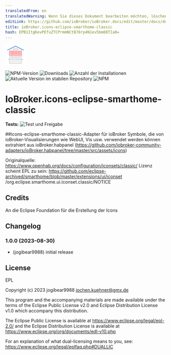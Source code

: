 ```yaml
---
translatedFrom: en
translatedWarning: Wenn Sie dieses Dokument bearbeiten möchten, löschen Sie bitte das Feld "translationsFrom". Andernfalls wird dieses Dokument automatisch erneut übersetzt
editLink: https://github.com/ioBroker/ioBroker.docs/edit/master/docs/de/adapterref/iobroker.icons-eclipse-smarthome-classic/README.md
title: ioBroker.icons-eclipse-smarthome-classic
hash: EPB1ItgKevPEfuZTCPrmmNCtB78rp4N1ev5bm88TIa0=
---
```

![Logo](../../../en/adapterref/iobroker.icons-eclipse-smarthome-classic/admin/icons-eclipse-smarthome-classic.png)

![NPM-Version](https://img.shields.io/npm/v/iobroker.icons-eclipse-smarthome-classic.svg)
![Downloads](https://img.shields.io/npm/dm/iobroker.icons-eclipse-smarthome-classic.svg)
![Anzahl der Installationen](https://iobroker.live/badges/icons-eclipse-smarthome-classic-installed.svg)
![Aktuelle Version im stabilen Repository](https://iobroker.live/badges/icons-eclipse-smarthome-classic-stable.svg)
![NPM](https://nodei.co/npm/iobroker.icons-eclipse-smarthome-classic.png?downloads=true)

# IoBroker.icons-eclipse-smarthome-classic
**Tests:** ![Test und Freigabe](https://github.com/iobroker-community-adapters/ioBroker.icons-eclipse-smarthome-classic/workflows/Test%20and%20Release/badge.svg)

##icons-eclipse-smarthome-classic-Adapter für ioBroker
Symbole, die von ioBroker-Visualisierungen wie WebUI, Vis usw. verwendet werden können
extrahiert aus ioBroker.habpanel (https://github.com/iobroker-community-adapters/ioBroker.habpanel/tree/master/src/assets/icons)

Originalquelle: https://www.openhab.org/docs/configuration/iconsets/classic/ Lizenz scheint EPL zu sein: https://github.com/eclipse-archived/smarthome/blob/master/extensions/ui/iconset /org.eclipse.smarthome.ui.iconset.classic/NOTICE

## Credits
An die Eclipse Foundation für die Erstellung der Icons

## Changelog
<!--
    Placeholder for the next version (at the beginning of the line):
    ### **WORK IN PROGRESS**
-->
### 1.0.0 (2023-08-30)
* (jogibear9988) initial release

## License
EPL

Copyright (c) 2023 jogibear9988 <jochen.kuehner@gmx.de>

This program and the accompanying materials
are made available under the terms of the Eclipse Public License v2.0
and Eclipse Distribution License v1.0 which accompany this distribution.

The Eclipse Public License is available at
  https://www.eclipse.org/legal/epl-2.0/
and the Eclipse Distribution License is available at
  https://www.eclipse.org/org/documents/edl-v10.php

For an explanation of what dual-licensing means to you, see:
https://www.eclipse.org/legal/eplfaq.php#DUALLIC
